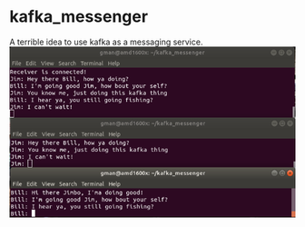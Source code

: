# kafka_messenger
A terrible idea to use kafka as a messaging service. 
![alt text](demo_windows.png)
